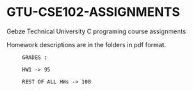 # GTU-CSE102-ASSIGNMENTS
Gebze Technical University C programing course assignments

Homework descriptions are in the folders in pdf format.

         GRADES :

         HW1 -> 95
         
         REST OF ALL HWs -> 100
